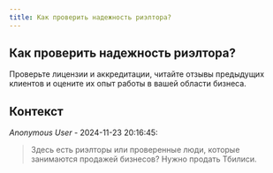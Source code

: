 ```yaml
---
title: Как проверить надежность риэлтора?
---
```


## Как проверить надежность риэлтора?

Проверьте лицензии и аккредитации, читайте отзывы предыдущих клиентов и оцените их опыт работы в вашей области бизнеса.

## Контекст

_Anonymous User_ - 2024-11-23 20:16:45:

> Здесь есть риэлторы или проверенные люди, которые занимаются продажей бизнесов? Нужно продать Тбилиси.
